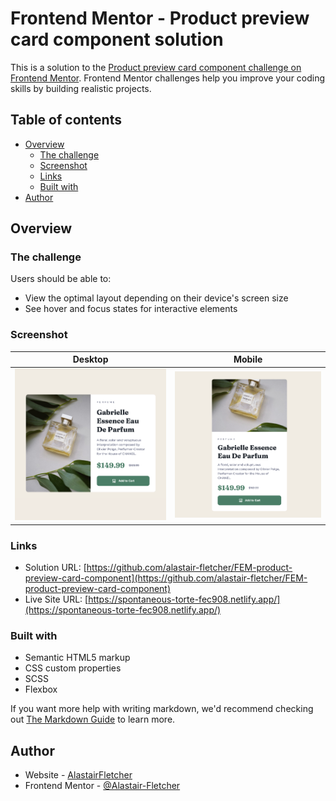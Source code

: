 # Frontend Mentor - Product preview card component solution

This is a solution to the [Product preview card component challenge on Frontend Mentor](https://www.frontendmentor.io/challenges/product-preview-card-component-GO7UmttRfa). Frontend Mentor challenges help you improve your coding skills by building realistic projects.

## Table of contents

- [Overview](#overview)
  - [The challenge](#the-challenge)
  - [Screenshot](#screenshot)
  - [Links](#links)
  - [Built with](#built-with)
- [Author](#author)

## Overview

### The challenge

Users should be able to:

- View the optimal layout depending on their device's screen size
- See hover and focus states for interactive elements

### Screenshot

|               Desktop               |               Mobile               |
| :---------------------------------: | :--------------------------------: |
| ![](./design/desktop-completed.png) | ![](./design/mobile-completed.png) |

### Links

- Solution URL: [https://github.com/alastair-fletcher/FEM-product-preview-card-component](https://github.com/alastair-fletcher/FEM-product-preview-card-component)
- Live Site URL: [https://spontaneous-torte-fec908.netlify.app/](https://spontaneous-torte-fec908.netlify.app/)

### Built with

- Semantic HTML5 markup
- CSS custom properties
- SCSS
- Flexbox

If you want more help with writing markdown, we'd recommend checking out [The Markdown Guide](https://www.markdownguide.org/) to learn more.

## Author

- Website - [AlastairFletcher](https://www.alastairfletcher.com)
- Frontend Mentor - [@Alastair-Fletcher](https://www.frontendmentor.io/profile/Alastair-Fletcher)
